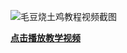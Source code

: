 ![毛豆烧土鸡教程视频截图](%E6%AF%9B%E8%B1%86%E7%83%A7%E5%9C%9F%E9%B8%A1%E5%9B%BE%E7%89%87.png)


[ **点击播放教学视频** ](https://finder.video.qq.com/251/20302/stodownload?encfilekey=Cvvj5Ix3eewK0tHtibORqcsqchXNh0Gf3sJcaYqC2rQBtbV0PchghxI6kAM5icRmdMKPSJMAOUgAb8JryRkBQlU4IDzaKIVkCqc1rxSFWarGaH2LdbW4Iqic4PgThSYWNZb&token=o3K9JoTic9IgiaIrSVicibicLJIljcVQ4EmMpVBVZdo255xMAcu5m7n8rh7bO4BJqWaicSlzPNYu2ic1icRqwcpIWOkmoBVpleYxOrBCYXI3Dib8aWWVovTWL4taQZw)

